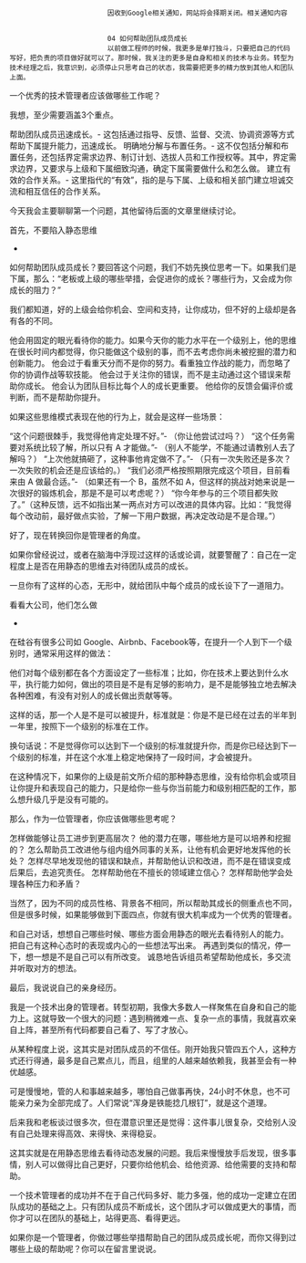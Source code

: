 
                            
                            因收到Google相关通知，网站将会择期关闭。相关通知内容
                            
                            
                            04 如何帮助团队成员成长
                            以前做工程师的时候，我更多是单打独斗，只要把自己的代码写好，把负责的项目做好就可以了。那时候，我关注的更多是自身和相关的技术与业务。转型为技术经理之后，我意识到，必须停止只思考自己的状态，我需要把更多的精力放到其他人和团队上面。

一个优秀的技术管理者应该做哪些工作呢？

我想，至少需要涵盖3个重点。


帮助团队成员迅速成长。-
这包括通过指导、反馈、监督、交流、协调资源等方式帮助下属提升能力，迅速成长。
明确地分解与布置任务。-
这不仅包括分解和布置任务，还包括界定需求边界、制订计划、选拔人员和工作授权等。其中，界定需求边界，又要求与上级和下属细致沟通，确定下属需要做什么和怎么做。
建立有效的合作关系。-
这里指代的“有效”，指的是与下属、上级和相关部门建立坦诚交流和相互信任的合作关系。


今天我会主要聊聊第一个问题，其他留待后面的文章里继续讨论。

首先，不要陷入静态思维

-
如何帮助团队成员成长？要回答这个问题，我们不妨先换位思考一下。如果我们是下属，那么：“老板或上级的哪些举措，会促进你的成长？哪些行为，又会成为你成长的阻力？”

我们都知道，好的上级会给你机会、空间和支持，让你成功，但不好的上级却是各有各的不同。


他会用固定的眼光看待你的能力。如果今天你的能力水平在一个级别上，他的思维在很长时间内都觉得，你只能做这个级别的事，而不去考虑你尚未被挖掘的潜力和创新能力。
他会过于看重天分而不是你的努力。看重独立作战的能力，而忽略了你的协调作战等软技能。
他会过于关注你的错误，而不是主动通过这个错误来帮助你成长。
他会认为团队目标比每个人的成长更重要。
他给你的反馈会偏评价或判断，而不是帮助你提升。


如果这些思维模式表现在他的行为上，就会是这样一些场景：


“这个问题很棘手，我觉得他肯定处理不好。”-
（你让他尝试过吗？）
“这个任务需要对系统比较了解，所以只有 A 才能做。”-
（别人不能学，不能通过请教别人去了解吗？）
“上次他就搞砸了，这种事他肯定做不了。”-
（只有一次失败还是多次？一次失败的机会还是应该给的。）
“我们必须严格按照期限完成这个项目，目前看来由 A 做最合适。”-
（如果还有一个 B，虽然不如 A，但这样的挑战对她来说是一次很好的锻炼机会，那是不是可以考虑呢？）
“你今年参与的三个项目都失败了。”（这种反馈，远不如指出某一两点对方可以改进的具体内容。比如：“我觉得每个改动前，最好做点实验，了解一下用户数据，再决定改动是不是合理。”）


好了，现在转换回你是管理者的角度。

如果你曾经说过，或者在脑海中浮现过这样的话或论调，就要警醒了：自己在一定程度上是否在用静态的思维去对待团队成员的成长。

一旦你有了这样的心态，无形中，就给团队中每个成员的成长设下了一道阻力。

看看大公司，他们怎么做

-
在硅谷有很多公司如 Google、Airbnb、Facebook等，在提升一个人到下一个级别时，通常采用这样的做法：


他们对每个级别都在各个方面设定了一些标准；比如，你在技术上要达到什么水平，执行能力如何，做出的项目是不是有足够的影响力，是不是能够独立地去解决各种困难，有没有对别人的成长做出贡献等等。


这样的话，那一个人是不是可以被提升，标准就是：你是不是已经在过去的半年到一年里，按照下一个级别的标准在工作。

换句话说：不是觉得你可以达到下一个级别的标准就提升你，而是你已经达到下一个级别的标准，并在这个水准上稳定地保持了一段时间，才会被提升。

在这种情况下，如果你的上级是前文所介绍的那种静态思维，没有给你机会或项目让你提升和表现自己的能力，只是给你一些与你当前能力和级别相匹配的工作，那么想升级几乎是没有可能的。

那么，作为一位管理者，你应该做哪些思考呢？


怎样做能够让员工进步到更高层次？
他的潜力在哪，哪些地方是可以培养和挖掘的？
怎么帮助员工改进他与组内组外同事的关系，让他有机会更好地发挥他的长处？
怎样尽早地发现他的错误和缺点，并帮助他认识和改进，而不是在错误变成后果后，去追究责任。
怎样帮助他在不擅长的领域建立信心？
怎样帮助他学会处理各种压力和矛盾？


当然了，因为不同的成员性格、背景各不相同，所以帮助其成长的侧重点也不同，但是很多时候，如果能够做到下面四点，你就有很大机率成为一个优秀的管理者。


和自己对话，想想自己哪些时候、哪些方面会用静态的眼光去看待别人的能力。
把自己有这种心态时的表现或内心的一些想法写出来。
再遇到类似的情况，停一下，想一想是不是自己可以有所改变。
诚恳地告诉组员希望帮助他成长，多交流并听取对方的想法。


最后，我说说自己的亲身经历。

我是一个技术出身的管理者。转型初期，我像大多数人一样聚焦在自身和自己的能力上。这就导致一个很大的问题：遇到稍微难一点、复杂一点的事情，我就喜欢亲自上阵，甚至所有代码都要自己看了、写了才放心。

从某种程度上说，这其实是对团队成员的不信任。刚开始我只管四五个人，这种方式还行得通，最多是自己累点儿，而且，组里的人越来越依赖我，我甚至会有一种优越感。

可是慢慢地，管的人和事越来越多，哪怕自己做事再快，24小时不休息，也不可能亲力亲为全部完成了。人们常说“浑身是铁能捻几根钉”，就是这个道理。

后来我和老板谈过很多次，但在潜意识里还是觉得：这件事儿很复杂，交给别人没有自己处理来得高效、来得快、来得稳妥。

这其实就是在用静态思维去看待动态发展的问题。我后来慢慢放手后发现，很多事情，别人可以做得比自己更好，只要你给他机会、给他资源、给他需要的支持和帮助。

一个技术管理者的成功并不在于自己代码多好、能力多强，他的成功一定建立在团队成功的基础之上。只有团队成员不断成长，这个团队才可以做成更大的事情，而你才可以在团队的基础上，站得更高、看得更远。

如果你是一个管理者，你做过哪些举措帮助自己的团队成员成长呢，而你又得到过哪些上级的帮助呢？你可以在留言里说说。

                        
                        
                            